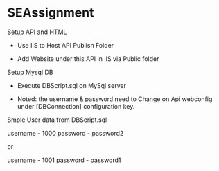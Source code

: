 # SEAssignment

Setup API and HTML
- Use IIS to Host API Publish Folder

- Add Website under this API in IIS via Public folder

Setup Mysql DB
- Execute DBScript.sql on MySql server 

- Noted: the username & password need to Change on Api webconfig under [DBConnection] configuration key.

Smple User data from DBScript.sql

username - 1000
password - password2

or

username - 1001
password - password1
